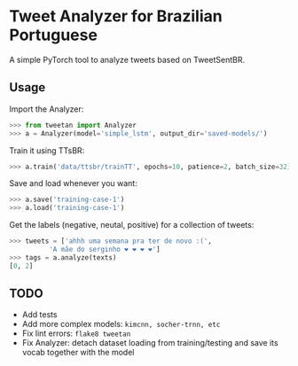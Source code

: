 # Tweet Analyzer for Brazilian Portuguese

A simple PyTorch tool to analyze tweets based on TweetSentBR.

## Usage

Import the Analyzer:
```python
>>> from tweetan import Analyzer
>>> a = Analyzer(model='simple_lstm', output_dir='saved-models/')
```

Train it using TTsBR:
```python
>>> a.train('data/ttsbr/trainTT', epochs=10, patience=2, batch_size=32)
```

Save and load whenever you want:
```python
>>> a.save('training-case-1')
>>> a.load('training-case-1')
```

Get the labels (negative, neutal, positive) for a collection of tweets:
```python
>>> tweets = ['ahhh uma semana pra ter de novo :(', 
		  'A mãe do serginho ❤ ❤ ❤ ❤'] 
>>> tags = a.analyze(texts)
[0, 2]
```



## TODO

- Add tests
- Add more complex models: `kimcnn, socher-trnn, etc`
- Fix lint errors: `flake8 tweetan`
- Fix Analyzer: detach dataset loading from training/testing and save its vocab together with the model
